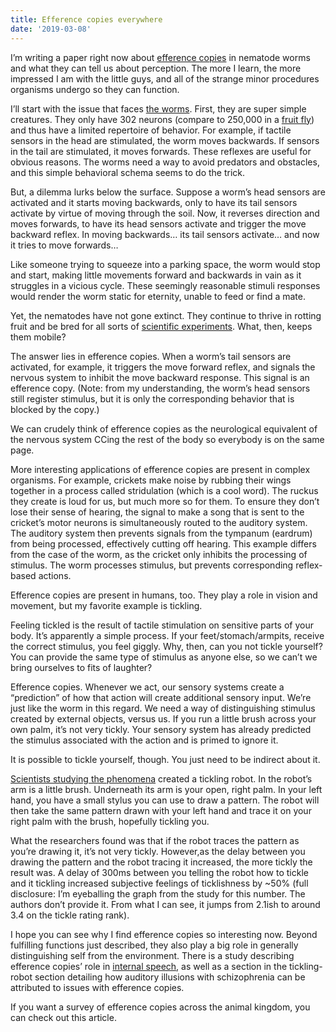 ```yaml
---
title: Efference copies everywhere
date: '2019-03-08'
---
```


I’m writing a paper right now about [efference copies](http://www.scholarpedia.org/article/Corollary_discharge_in_primate_vision) in nematode worms and what they can tell us about perception. The more I learn, the more impressed I am with the little guys, and all of the strange minor procedures organisms undergo so they can function.

I’ll start with the issue that faces [the worms](https://en.wikipedia.org/wiki/Caenorhabditis_elegans). First, they are super simple creatures. They only have 302 neurons (compare to 250,000 in a [fruit fly](https://en.wikipedia.org/wiki/List_of_animals_by_number_of_neurons)) and thus have a limited repertoire of behavior. For example, if tactile sensors in the head are stimulated, the worm moves backwards. If sensors in the tail are stimulated, it moves forwards. These reflexes are useful for obvious reasons. The worms need a way to avoid predators and obstacles, and this simple behavioral schema seems to do the trick.

But, a dilemma lurks below the surface. Suppose a worm’s head sensors are activated and it starts moving backwards, only to have its tail sensors activate by virtue of moving through the soil. Now, it reverses direction and moves forwards, to have its head sensors activate and trigger the move backward reflex. In moving backwards… its tail sensors activate… and now it tries to move forwards…

Like someone trying to squeeze into a parking space, the worm would stop and start, making little movements forward and backwards in vain as it struggles in a vicious cycle. These seemingly reasonable stimuli responses would render the worm static for eternity, unable to feed or find a mate.

Yet, the nematodes have not gone extinct. They continue to thrive in rotting fruit and be bred for all sorts of [scientific experiments](https://www.scientificamerican.com/index.cfm/_api/render/file/?method=inline&amp;fileID=1E6B97B8-9D8D-4A85-AB206570B393C438). What, then, keeps them mobile?

The answer lies in efference copies. When a worm’s tail sensors are activated, for example, it triggers the move forward reflex, and signals the nervous system to inhibit the move backward response. This signal is an efference copy. (Note: from my understanding, the worm’s head sensors still register stimulus, but it is only the corresponding behavior that is blocked by the copy.)

We can crudely think of efference copies as the neurological equivalent of the nervous system CCing the rest of the body so everybody is on the same page.

More interesting applications of efference copies are present in complex organisms. For example, crickets make noise by rubbing their wings together in a process called stridulation (which is a cool word). The ruckus they create is loud for us, but much more so for them. To ensure they don’t lose their sense of hearing, the signal to make a song that is sent to the cricket’s motor neurons is simultaneously routed to the auditory system. The auditory system then prevents signals from the tympanum (eardrum) from being processed, effectively cutting off hearing. This example differs from the case of the worm, as the cricket only inhibits the processing of stimulus. The worm processes stimulus, but prevents corresponding reflex-based actions.

Efference copies are present in humans, too. They play a role in vision and movement, but my favorite example is tickling.

Feeling tickled is the result of tactile stimulation on sensitive parts of your body. It’s apparently a simple process. If your feet/stomach/armpits, receive the correct stimulus, you feel giggly. Why, then, can you not tickle yourself? You can provide the same type of stimulus as anyone else, so we can’t we bring ourselves to fits of laughter?

Efference copies. Whenever we act, our sensory systems create a “prediction” of how that action will create additional sensory input. We’re just like the worm in this regard. We need a way of distinguishing stimulus created by external objects, versus us. If you run a little brush across your own palm, it’s not very tickly. Your sensory system has already predicted the stimulus associated with the action and is primed to ignore it.

It is possible to tickle yourself, though. You just need to be indirect about it.

[Scientists studying the phenomena](https://www.scientificamerican.com/index.cfm/_api/render/file/?method=inline&amp;fileID=1E6B97B8-9D8D-4A85-AB206570B393C438) created a tickling robot. In the robot’s arm is a little brush. Underneath its arm is your open, right palm. In your left hand, you have a small stylus you can use to draw a pattern. The robot will then take the same pattern drawn with your left hand and trace it on your right palm with the brush, hopefully tickling you.

What the researchers found was that if the robot traces the pattern as you’re drawing it, it’s not very tickly. However,as the delay between you drawing the pattern and the robot tracing it increased, the more tickly the result was. A delay of 300ms between you telling the robot how to tickle and it tickling increased subjective feelings of ticklishness by ~50% (full disclosure: I’m eyeballing the graph from the study for this number. The authors don’t provide it. From what I can see, it jumps from 2.1ish to around 3.4 on the tickle rating rank).

I hope you can see why I find efference copies so interesting now. Beyond fulfilling functions just described, they also play a big role in generally distinguishing self from the environment. There is a study describing efference copies’ role in [internal speech](https://journals.sagepub.com/doi/pdf/10.1177/0956797613478614), as well as a section in the tickling-robot section detailing how auditory illusions with schizophrenia can be attributed to issues with efference copies.

If you want a survey of efference copies across the animal kingdom, you can check out this article.